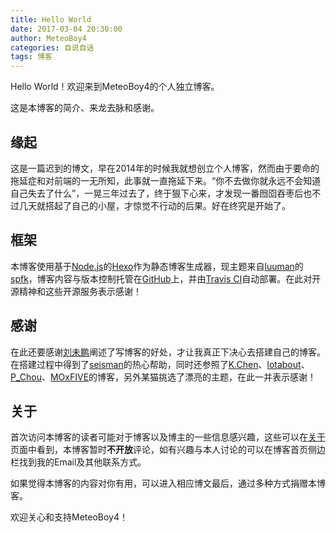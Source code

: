 ```yaml
---
title: Hello World
date: 2017-03-04 20:30:00
author: MeteoBoy4
categories: 自说自话
tags: 博客
---
```


Hello World！欢迎来到MeteoBoy4的个人独立博客。

这是本博客的简介、来龙去脉和感谢。

<!--more-->

## 缘起

这是一篇迟到的博文，早在2014年的时候我就想创立个人博客，然而由于要命的拖延症和对前端的一无所知，此事就一直拖延下来。“你不去做你就永远不会知道自己失去了什么”，一晃三年过去了，终于狠下心来，才发现一番囫囵吞枣后也不过几天就搭起了自己的小屋，才惊觉不行动的后果。好在终究是开始了。

## 框架
本博客使用基于[Node.js][]的[Hexo][]作为静态博客生成器，现主题来自[luuman][]的[spfk][]，博客内容与版本控制托管在[GitHub][]上，并由[Travis CI][]自动部署。在此对开源精神和这些开源服务表示感谢！

## 感谢
在此还要感谢[刘未鹏][]阐述了写博客的好处，才让我真正下决心去搭建自己的博客。在搭建过程中得到了[seisman][]的热心帮助，同时还参照了[K.Chen][]、[lotabout][]、[P_Chou]、[MOxFIVE][]的博客，另外某猫挑选了漂亮的主题，在此一并表示感谢！

## 关于
首次访问本博客的读者可能对于博客以及博主的一些信息感兴趣，这些可以在[关于][]页面中看到，本博客暂时**不开放**评论，如有兴趣与本人讨论的可以在博客首页侧边栏找到我的Email及其他联系方式。

如果觉得本博客的内容对你有用，可以进入相应博文最后，通过多种方式捐赠本博客。       



欢迎关心和支持MeteoBoy4！


[Node.js]: https://nodejs.org
[Hexo]: https://hexo.io
[luuman]: https://github.com/luuman
[spfk]: https://github.com/luuman/hexo-theme-spfk
[GitHub]: https://github.com/MeteoBoy4
[刘未鹏]: http://mindhacks.cn/
[seisman]: seisman.info
[K.Chen]: http://kchen.cc/
[lotabout]: http://lotabout.github.io/
[P_Chou]: http://www.pchou.info/
[MOxFIVE]: http://moxfive.xyz/
[Travis CI]: travis-ci.org
[关于]: http://www.meteoboy.com/about/